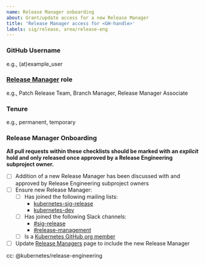 ```yaml
---
name: Release Manager onboarding
about: Grant/update access for a new Release Manager
title: 'Release Manager access for <GH-handle>'
labels: sig/release, area/release-eng
---
```


### GitHub Username

e.g., (at)example_user

### [Release Manager](/release-managers.md) role

e.g., Patch Release Team, Branch Manager, Release Manager Associate

### Tenure

<!--
Provide reasoning behind the tenure selection here.
For temporary access, we should specify a revocation time AND keep the issue open until the temporary Release Manager has been offboarded.

Examples:
- temporary: Alice is a Release Manager Associate being granted temporary elevated access to execute the Branch Management role. Access should be revoked after the x.y.z-alpha.m release is cut.
- temporary: Carmen is a Release Team Lead being granted Release Manager Associate access to observe Release Management during the x.y release cycle. Access should be revoked once the x.y cycle is complete.
-->
e.g., permanent, temporary

### Release Manager Onboarding

**All pull requests within these checklists should be marked with an _explicit_ hold and only released once approved by a Release Engineering subproject owner.**

- [ ] Addition of a new Release Manager has been discussed with and approved by Release Engineering subproject owners
- [ ] Ensure new Release Manager:
  - [ ] Has joined the following mailing lists:
    - [kubernetes-sig-release](https://groups.google.com/forum/#!forum/kubernetes-sig-release)
    - [kubernetes-dev](https://groups.google.com/forum/#!forum/kubernetes-dev)
  - [ ] Has joined the following Slack channels:
    - [#sig-release](https://kubernetes.slack.com/messages/C2C40FMNF)
    - [#release-management](https://kubernetes.slack.com/messages/CJH2GBF7Y)
  - [ ] Is a [Kubernetes GitHub org member](https://github.com/kubernetes/community/blob/master/community-membership.md#member)
- [ ] Update [Release Managers](https://github.com/kubernetes/sig-release/blob/master/release-managers.md) page to include the new Release Manager

<!-- 
Uncomment the appropriate checklist for the Release Manager role the new candidate will hold.

As you work through the checklist, use the following PRs as guides:
- k/sig-release: https://github.com/kubernetes/sig-release/pull/868
- k/org: https://github.com/kubernetes/org/pull/1440
- k/release: https://github.com/kubernetes/release/pull/950
- k/k8s.io: https://github.com/kubernetes/k8s.io/pull/481
- k/test-infra: https://github.com/kubernetes/test-infra/pull/15465
- k/community: https://github.com/kubernetes/community/pull/4284
-->

<!-- ### Patch Release Team

- [ ] Release Manager has agreed (on this issue) to abide by the guidelines set forth in the
  [Security Release Process](https://git.k8s.io/security/security-release-process.md),
  specifically the embargo on CVE communications
- [ ] Update GitHub teams [(`kubernetes/org`)](https://git.k8s.io/org/config/kubernetes/sig-release/teams.yaml)
  - `milestone-maintainers`
  - `patch-release-team`
  - `release-engineering`
  - `release-managers`
  - `sig-release`
- [ ] Update `OWNERS`
  - `kubernetes/sig-release` `OWNERS_ALIASES`
    - Add entry in the `release-engineering` section
    - Remove entry in the `branch-managers` section
  - `kubernetes/release` `OWNERS_ALIASES`
    - Add entry in the `release-engineering` section
    - Remove entry in the `branch-managers` section
  - `kubernetes/test-infra`
    - Add as reviewer for SIG Release `OWNERS`
- [ ] Update Google Groups/GCP IAM membership [(`kubernetes/k8s.io`)](https://git.k8s.io/k8s.io/groups/groups.yaml)
  - `k8s-infra-release-editors@`
  - `k8s-infra-release-viewers@`
  - `release-managers@`
  - `release-managers-private@`
- [ ] Manually grant permission to post on [kubernetes-announce](https://groups.google.com/forum/#!forum/kubernetes-announce)
- [ ] Manually remove from the [Release Team Google Group](https://groups.google.com/forum/#!forum/kubernetes-release-team)
- [ ] Update Slack `release-managers` User Group [(`kubernetes/community`)](https://git.k8s.io/community/communication/slack-config/sig-release/usergroups.yaml)
- [ ] Manually add to the [#release-private](https://kubernetes.slack.com/archives/GKEA5EL67) Slack channel
-->

<!-- ### Branch Manager

- [ ] Release Manager has agreed (on this issue) to abide by the guidelines set forth in the
  [Security Release Process](https://git.k8s.io/security/security-release-process.md),
  specifically the embargo on CVE communications
- [ ] Update GitHub teams [(`kubernetes/org`)](https://git.k8s.io/org/config/kubernetes/sig-release/teams.yaml)
  - `milestone-maintainers`
  - `release-managers`
  - `release-engineering`
  - `sig-release`
- [ ] Update `OWNERS`
  - `kubernetes/sig-release` `OWNERS_ALIASES`
    - Add entry in the `branch-managers` section
  - `kubernetes/release` `OWNERS_ALIASES`
    - Add entry in the `branch-managers` section
  - `kubernetes/test-infra`
    - Add as reviewer for SIG Release `OWNERS`
- [ ] Update Google Groups/GCP IAM membership [(`kubernetes/k8s.io`)](https://git.k8s.io/k8s.io/groups/groups.yaml)
  - `k8s-infra-release-editors@`
  - `k8s-infra-release-viewers@`
  - `release-managers@`
- [ ] Manually grant permission to post on [kubernetes-announce](https://groups.google.com/forum/#!forum/kubernetes-announce)
- [ ] Manually add to the [Release Team Google Group](https://groups.google.com/forum/#!forum/kubernetes-release-team)
- [ ] Update Slack `release-managers` User Group [(`kubernetes/community`)](https://git.k8s.io/community/communication/slack-config/sig-release/usergroups.yaml)
-->

<!-- ### Release Manager Associate

- [ ] Update GitHub teams [(`kubernetes/org`)](https://git.k8s.io/org/config/kubernetes/sig-release/teams.yaml)
  - `release-engineering`
  - `sig-release`
- [ ] Update Google Groups/GCP IAM membership [(`kubernetes/k8s.io`)](https://git.k8s.io/k8s.io/groups/groups.yaml)
  - `k8s-infra-release-viewers@`
  - `release-managers@`
-->

cc: @kubernetes/release-engineering
